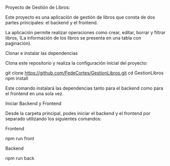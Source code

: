 Proyecto de Gestión de Libros:

Este proyecto es una aplicación de gestión de libros que consta de dos partes principales: el backend y el frontend. 

La aplicación permite realizar operaciones como crear, editar, borrar y filtrar libros, (La información de los libros se presenta en una tabla con paginación).


Clonar e instalar las dependencias

Clona este repositorio y realiza la configuración inicial del proyecto:


git clone https://github.com/FedeCortes/GestionLibros.git
cd GestionLibros
npm install

Este comando instalará las dependencias tanto para el backend como para el frontend en una sola vez.


Iniciar Backend y Frontend

Desde la carpeta principal, podes iniciar el backend y el frontend por separado utilizando los siguientes comandos:

Frontend 

npm run front

Backend

npm run back
